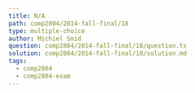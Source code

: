 ```yaml
---
title: N/A
path: comp2804/2014-fall-final/18
type: multiple-choice
author: Michiel Smid
question: comp2804/2014-fall-final/18/question.ts
solution: comp2804/2014-fall-final/18/solution.md
tags:
  - comp2804
  - comp2804-exam
---
```

